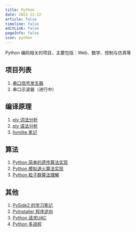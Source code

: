 ```yaml
---
title: Python 
date: 2022-11-22    
article: false
timeline: false
editLink: false 
pageInfo: false
icon: python   
---    
```


Python 编码相关的项目，主要包括：Web、数学、控制与仿真等  
  

## 项目列表    

1. [串口信号发生器](./multithread/signal-generator.md)   
2. 串口示波器（进行中）  

## 编译原理  
1. [ply 词法分析](./ply/lex/REAMDE.md)  
2. [ply 语法分析](./ply/yacc/README.md)  
3. [llvmlite 笔记](./llvmlite/README.md)

## 算法  
1. [Python 简单的遗传算法实现](./algorithm/ga/README.md)  
2. [Python 模拟退火算法实现](./algorithm/sa/README.md)  
3. [Python 粒子群算法理解](./algorithm/pso/README.md)

## 其他  
1. [PySide2 的学习笔记](./pyside2/README.md)  
2. [PyInstaller 程序逆向](./pyinstaller-inversion/README.md)  
3. [Python 请求UAC](./uac.md)  
4. [Python 多进程](./multiprocessing.md)  